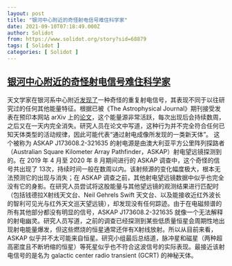 ```yaml
---
layout: post
title: "银河中心附近的奇怪射电信号难住科学家"
date: 2021-09-10T07:18:49.000Z
author: Solidot
from: https://www.solidot.org/story?sid=68879
tags: [ Solidot ]
categories: [ Solidot ]
---
```

<!--1631258329000-->
[银河中心附近的奇怪射电信号难住科学家](https://www.solidot.org/story?sid=68879)
------

<div>
天文学家在银河系中心附近<a href="https://www.livescience.com/strange-radio-source-milky-way-center" target="_blank">发现了</a>一种奇怪的重复射电信号，其表现不同于以往研究过的任何其他能量特征。根据已被《The Astrophysical Journal》期刊接受发表在预印本网站 arXiv 上的<a href="https://arxiv.org/pdf/2109.00652.pdf">论文</a>，这个能量源非常活跃，每次出现后会持续数周，之后又在一天内完全消失。研究人员在论文中写道，这种行为并不完全符合任何已知天体类型的活动规律，因此可能代表“通过射电成像所发现的一类新天体”。 这个被称为 ASKAP J173608.2-321635 的射电源是由澳大利亚平方公里阵列探路者（Australian Square Kilometer Array Pathfinder，ASKAP）射电望远镜探测到的。在 2019 年 4 月至 2020 年 8 月期间进行的 ASKAP 调查中，这个奇怪的信号共出现了 13次，持续时间一般在数周以内。该射频源的变化幅度极大，根本无法预测它的出现与消失；在 ASKAP 调查之前，其他射电望远镜数据中似乎也完全没有它的身影。在研究人员尝试将这股能量与其他望远镜的观测结果进行匹配时（包括钱德拉X射线天文台、Neil Gehrels Swift 天文台、以及能接收近红外波长的智利可见光与红外天文巡天望远镜），却发现没有任何踪迹。由于在电磁频谱的所有其他部分都没有明显的信号，ASKAP J173608.2-321635 就像一个无法解释的射电幽灵。研究人员写道，之前的调查已经探测到某些低质量恒星会周期性地出现射电能量爆发，但这些燃烧的恒星通常还伴有X射线放射。所以从目前来看，ASKAP 似乎并不太可能来自恒星。研究小组最后总结道，脉冲星和磁星（两种超高密度且不断坍缩的恒星）等死星似乎也不符合这波信号的实际表现。最接近该射电信号的是名为 galactic center radio transient (GCRT) 的神秘天体。
</div>
